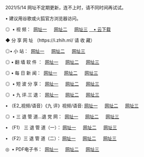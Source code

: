 <p>2021/5/14  网址不定期更新，连不上时，请不同时间再试试。
<p>• 建议用谷歌或火狐官方浏览器访问。
<p>◎  • 视 频： 
<a href="http://hhr.aud.bar/" target="_blank">网址一</a> 　 
<a href="http://htb.aud.bar/" target="_blank">网址二</a> 　 
<a href="http://htb.aud.bar/b.html" target="_blank">网址三</a>
<a href="https://yadi.sk/d/d0sUeAOpal3njw" target="_blank">　• 云下载 </a></p>
<p>◆ 分 享 网 址 <a href="http://hpo.aud.bar/a.html"></a>（https://i.zhih.ml/ 请 收 藏） </p>

<p>◎•  小 站：  
<a href="http://hhr.aud.bar/f.html" target="_blank">网址一</a> 　 
<a href="http://htb.aud.bar/h.html" target="_blank">网址二</a> 　 
<a href="http://htb.aud.bar/k/" target="_blank">网址三</a></p><p>

<p>◎  • 翻 墙 软 件 ：  
<a href="http://hhr.aud.bar/ff/" target="_blank">网址一</a> 　 
<a href="http://htb.aud.bar/s/read/a1_nd.html" target="_blank">网址二</a> 　 
<a href="http://htb.aud.bar/ff/index.html" target="_blank">网址三</a></p>
<p>◎  • 每 日 新 闻：  
<a href="http://hhr.aud.bar/day/" target="_blank">网址一</a> 　 
<a href="http://htb.aud.bar/day/" target="_blank">网址二</a> 　 
<a href="http://htb.aud.bar/day/index.html" target="_blank">网址三</a></p>
<p>◎   • 短 波 分 享：  
<a href="http://hhr.aud.bar/h/" target="_blank">网址一</a> 　 
<a href="http://htb.aud.bar/h/" target="_blank">网址二</a> 　 
<a href="http://htb.aud.bar/h/index.html" target="_blank">网址三</a></p>
<p>◎   • 九 评.三 退：  
<a href="http://hhr.aud.bar/t/" target="_blank">网址一</a> 　 
<a href="http://htb.aud.bar/v2/index.html" target="_blank">网址二</a> 　 
<a href="http://htb.aud.bar/tt/index.html" target="_blank">网址三</a> 　</p>
<p>  • （E2_视频/语音）《九 评》视频/语音: 
<a href="http://hhr.aud.bar/7738.html" target="_blank">网址一</a> 　 
<a href="http://htb.aud.bar/7614.html" target="_blank">网址二</a> 　 
<a href="http://htb.aud.bar/7633.html" target="_blank">网址三</a></p>
<p>◎   • 三 退 管 道...退 党 网：  
<a href="http://hhr.aud.bar/go/td1.html" target="_blank">网址一</a> 　 
<a href="http://htb.aud.bar/go/td2.html" target="_blank">网址二</a> 　 
<a href="http://htb.aud.bar/go/td3.html" target="_blank">网址三</a></p>
<p>  • （F1） 三 退 管 道（一）： 
<a href="http://hhr.aud.bar/dd/" target="_blank">网址一</a> 　 
<a href="http://htb.aud.bar/s/read/a1_tdx.html" target="_blank">网址二</a> 　 
<a href="http://htb.aud.bar/dd/" target="_blank">网址三</a></p>
<p>  • （F2）三 退 管 道（二）： 
<a href="http://htb.aud.bar/d/" target="_blank">网址一</a> 　 
<a href="http://hhr.aud.bar/d/index.html" target="_blank">网址二</a> 　 
<a href="http://htb.aud.bar/d/" target="_blank">网址三</a></p>
<p>◎   • PDF电子书：  
<a href="http://hhr.aud.bar/p/" target="_blank">网址一</a> 　 
<a href="http://htb.aud.bar/p/index.html" target="_blank">网址二</a> 　 
<a href="http://htb.aud.bar/p/" target="_blank">网址三</a></p>
